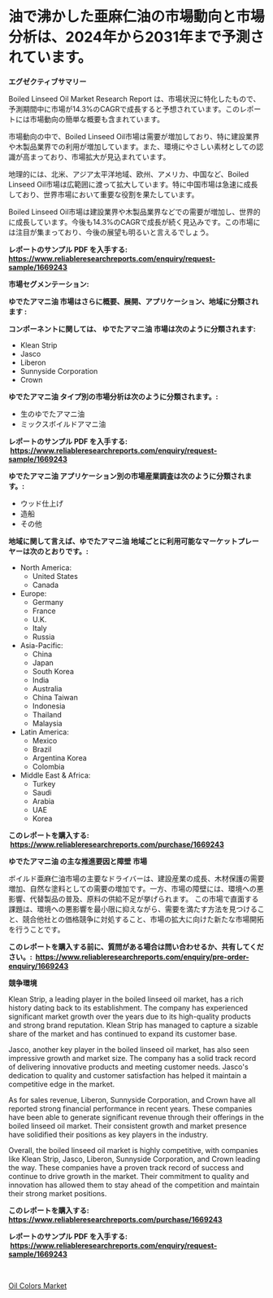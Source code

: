 <p><h1>油で沸かした亜麻仁油の市場動向と市場分析は、2024年から2031年まで予測されています。</h1></p><p><strong>エグゼクティブサマリー</strong></p>
<p><p>Boiled Linseed Oil Market Research Report は、市場状況に特化したもので、予測期間中に市場が14.3%のCAGRで成長すると予想されています。このレポートには市場動向の簡単な概要も含まれています。</p><p>市場動向の中で、Boiled Linseed Oil市場は需要が増加しており、特に建設業界や木製品業界での利用が増加しています。また、環境にやさしい素材としての認識が高まっており、市場拡大が見込まれています。</p><p>地理的には、北米、アジア太平洋地域、欧州、アメリカ、中国など、Boiled Linseed Oil市場は広範囲に渡って拡大しています。特に中国市場は急速に成長しており、世界市場において重要な役割を果たしています。</p><p>Boiled Linseed Oil市場は建設業界や木製品業界などでの需要が増加し、世界的に成長しています。今後も14.3%のCAGRで成長が続く見込みです。この市場には注目が集まっており、今後の展望も明るいと言えるでしょう。</p></p>
<p><strong>レポートのサンプル PDF を入手する: <a href="https://www.reliableresearchreports.com/enquiry/request-sample/1669243">https://www.reliableresearchreports.com/enquiry/request-sample/1669243</a></strong></p>
<p><strong>市場セグメンテーション:</strong></p>
<p><strong> ゆでたアマニ油 市場はさらに概要、展開、アプリケーション、地域に分類されます :</strong></p>
<p><strong>コンポーネントに関しては、 ゆでたアマニ油 市場は次のように分類されます: &nbsp;</strong></p>
<p><ul><li>Klean Strip</li><li>Jasco</li><li>Liberon</li><li>Sunnyside Corporation</li><li>Crown</li></ul></p>
<p><strong> ゆでたアマニ油 タイプ別の市場分析は次のように分類されます。:</strong></p>
<p><ul><li>生のゆでたアマニ油</li><li>ミックスボイルドアマニ油</li></ul></p>
<p><strong>レポートのサンプル PDF を入手する: &nbsp;<a href="https://www.reliableresearchreports.com/enquiry/request-sample/1669243">https://www.reliableresearchreports.com/enquiry/request-sample/1669243</a></strong></p>
<p><strong> ゆでたアマニ油 アプリケーション別の市場産業調査は次のように分類されます。:</strong></p>
<p><ul><li>ウッド仕上げ</li><li>造船</li><li>その他</li></ul></p>
<p><strong>地域に関して言えば、ゆでたアマニ油 地域ごとに利用可能なマーケットプレーヤーは次のとおりです。:</strong></p>
<p><ul>
    <li>
        North America:
        <ul>
            <li>United States</li>
            <li>Canada</li>
        </ul>
    </li>
    <li>
        Europe:
        <ul>
            <li>Germany</li>
            <li>France</li>
            <li>U.K.</li>
            <li>Italy</li>
            <li>Russia</li>
        </ul>
    </li>
    <li>
        Asia-Pacific:
        <ul>
            <li>China</li>
            <li>Japan</li>
            <li>South Korea</li>
            <li>India</li>
            <li>Australia</li>
            <li>China Taiwan</li>
            <li>Indonesia</li>
            <li>Thailand</li>
            <li>Malaysia</li>
        </ul>
    </li>
    <li>
        Latin America:
        <ul>
            <li>Mexico</li>
            <li>Brazil</li>
            <li>Argentina Korea</li>
            <li>Colombia</li>
        </ul>
    </li>
    <li>
        Middle East & Africa:
        <ul>
            <li>Turkey</li>
            <li>Saudi</li>
            <li>Arabia</li>
            <li>UAE</li>
            <li>Korea</li>
        </ul>
    </li>
    </ul></p>
<p><strong>このレポートを購入する: &nbsp;<a href="https://www.reliableresearchreports.com/purchase/1669243">https://www.reliableresearchreports.com/purchase/1669243</a></strong></p>
<p><strong>ゆでたアマニ油 の主な推進要因と障壁 市場</strong></p>
<p><p>ボイルド亜麻仁油市場の主要なドライバーは、建設産業の成長、木材保護の需要増加、自然な塗料としての需要の増加です。一方、市場の障壁には、環境への悪影響、代替製品の普及、原料の供給不足が挙げられます。 この市場で直面する課題は、環境への悪影響を最小限に抑えながら、需要を満たす方法を見つけること、競合他社との価格競争に対処すること、市場の拡大に向けた新たな市場開拓を行うことです。</p></p>
<p><strong>このレポートを購入する前に、質問がある場合は問い合わせるか、共有してください。:&nbsp; <a href="https://www.reliableresearchreports.com/enquiry/pre-order-enquiry/1669243">https://www.reliableresearchreports.com/enquiry/pre-order-enquiry/1669243</a></strong></p>
<p><strong>競争環境</strong></p>
<p><p>Klean Strip, a leading player in the boiled linseed oil market, has a rich history dating back to its establishment. The company has experienced significant market growth over the years due to its high-quality products and strong brand reputation. Klean Strip has managed to capture a sizable share of the market and has continued to expand its customer base.</p><p>Jasco, another key player in the boiled linseed oil market, has also seen impressive growth and market size. The company has a solid track record of delivering innovative products and meeting customer needs. Jasco's dedication to quality and customer satisfaction has helped it maintain a competitive edge in the market.</p><p>As for sales revenue, Liberon, Sunnyside Corporation, and Crown have all reported strong financial performance in recent years. These companies have been able to generate significant revenue through their offerings in the boiled linseed oil market. Their consistent growth and market presence have solidified their positions as key players in the industry.</p><p>Overall, the boiled linseed oil market is highly competitive, with companies like Klean Strip, Jasco, Liberon, Sunnyside Corporation, and Crown leading the way. These companies have a proven track record of success and continue to drive growth in the market. Their commitment to quality and innovation has allowed them to stay ahead of the competition and maintain their strong market positions.</p></p>
<p><strong>このレポートを購入する: &nbsp; <a href="https://www.reliableresearchreports.com/purchase/1669243">https://www.reliableresearchreports.com/purchase/1669243</a></strong></p>
<p><strong>レポートのサンプル PDF を入手する: &nbsp;<a href="https://www.reliableresearchreports.com/enquiry/request-sample/1669243">https://www.reliableresearchreports.com/enquiry/request-sample/1669243</a></strong><strong></strong></p>
<p>&nbsp;</p>
<p><p><a href="https://nifty-kite-d51.notion.site/Oil-Colors-Market-Size-Share-Trends-Analysis-Report-By-Material-By-Type-By-End-user-By-Region--0d7dce0f27274127bc1aaec396e93504">Oil Colors Market</a></p></p>
